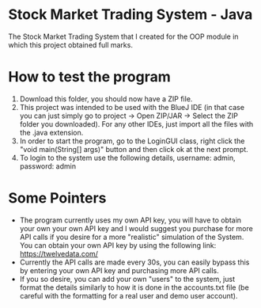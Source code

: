 
# Stock Market Trading System - Java

The Stock Market Trading System that I created for the OOP module in which this project obtained full marks. 

# How to test the program
1. Download this folder, you should now have a ZIP file.
2. This project was intended to be used with the BlueJ IDE (in that case you can just simply go to project -> Open ZIP/JAR -> Select the ZIP folder you downloaded). For any other IDEs, just import all the files with the .java extension.
3. In order to start the program, go to the LoginGUI class, right click the "void main(String[] args)" button and then click ok at the next prompt.
4. To login to the system use the following details, username: admin, password: admin

# Some Pointers
- The program currently uses my own API key, you will have to obtain your own your own API key and I would suggest you purchase for more API calls if you desire for a more "realistic" simulation of the System. You can obtain your own API key by using the following link: https://twelvedata.com/
- Currently the API calls are made every 30s, you can easily bypass this by entering your own API key and purchasing more API calls.
- If you so desire, you can add your own "users" to the system, just format the details similarly to how it is done in the accounts.txt file (be careful with the formatting for a real user and demo user account).


